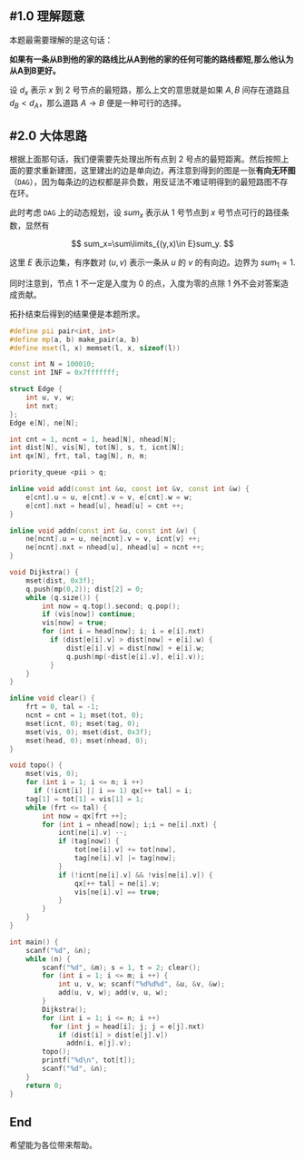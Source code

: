 ## #1.0 理解题意

本题最需要理解的是这句话：

**如果有一条从B到他的家的路线比从A到他的家的任何可能的路线都短,那么他认为从A到B更好。**

设 $d_x$ 表示 $x$ 到 $2$ 号节点的最短路，那么上文的意思就是如果 $A,B$ 间存在道路且 $d_B<d_A$，那么道路 $A\to B$ 便是一种可行的选择。

## #2.0 大体思路

根据上面那句话，我们便需要先处理出所有点到 $2$ 号点的最短距离。然后按照上面的要求重新建图，这里建出的边是单向边，再注意到得到的图是一张**有向无环图**（$\texttt{DAG}$），因为每条边的边权都是非负数，用反证法不难证明得到的最短路图不存在环。

此时考虑 $\texttt{DAG}$ 上的动态规划，设 $sum_x$ 表示从 $1$ 号节点到 $x$ 号节点可行的路径条数，显然有

$$
sum_x=\sum\limits_{(y,x)\in E}sum_y.
$$

这里 $E$ 表示边集，有序数对 $(u,v)$ 表示一条从 $u$ 的 $v$ 的有向边。边界为 $sum_1=1.$

同时注意到，节点 $1$ 不一定是入度为 $0$ 的点，入度为零的点除 $1$ 外不会对答案造成贡献。

拓扑结束后得到的结果便是本题所求。

``` cpp
#define pii pair<int, int>
#define mp(a, b) make_pair(a, b)
#define mset(l, x) memset(l, x, sizeof(l))

const int N = 100010;
const int INF = 0x7fffffff;

struct Edge {
    int u, v, w;
    int nxt;
};
Edge e[N], ne[N];

int cnt = 1, ncnt = 1, head[N], nhead[N];
int dist[N], vis[N], tot[N], s, t, icnt[N];
int qx[N], frt, tal, tag[N], n, m;

priority_queue <pii > q;

inline void add(const int &u, const int &v, const int &w) {
    e[cnt].u = u, e[cnt].v = v, e[cnt].w = w;
    e[cnt].nxt = head[u], head[u] = cnt ++;
}

inline void addn(const int &u, const int &v) {
    ne[ncnt].u = u, ne[ncnt].v = v, icnt[v] ++;
    ne[ncnt].nxt = nhead[u], nhead[u] = ncnt ++;
}

void Dijkstra() {
    mset(dist, 0x3f);
    q.push(mp(0,2)); dist[2] = 0;
    while (q.size()) {
        int now = q.top().second; q.pop();
        if (vis[now]) continue;
        vis[now] = true;
        for (int i = head[now]; i; i = e[i].nxt)
          if (dist[e[i].v] > dist[now] + e[i].w) {
              dist[e[i].v] = dist[now] + e[i].w;
              q.push(mp(-dist[e[i].v], e[i].v));
          }
    }
}

inline void clear() {
    frt = 0, tal = -1; 
    ncnt = cnt = 1; mset(tot, 0);
    mset(icnt, 0); mset(tag, 0);
    mset(vis, 0); mset(dist, 0x3f);
    mset(head, 0); mset(nhead, 0);
}

void topo() {
    mset(vis, 0);
    for (int i = 1; i <= n; i ++) 
      if (!icnt[i] || i == 1) qx[++ tal] = i;
    tag[1] = tot[1] = vis[1] = 1;
    while (frt <= tal) {
        int now = qx[frt ++];
        for (int i = nhead[now]; i;i = ne[i].nxt) {
            icnt[ne[i].v] --;
            if (tag[now]) {
                tot[ne[i].v] += tot[now], 
                tag[ne[i].v] |= tag[now];
            }
            if (!icnt[ne[i].v] && !vis[ne[i].v]) {
                qx[++ tal] = ne[i].v;
                vis[ne[i].v] == true;
            }
        }
    }
}

int main() {
    scanf("%d", &n);
    while (n) {
        scanf("%d", &m); s = 1, t = 2; clear();
        for (int i = 1; i <= m; i ++) {
            int u, v, w; scanf("%d%d%d", &u, &v, &w);
            add(u, v, w); add(v, u, w);
        }
        Dijkstra();
        for (int i = 1; i <= n; i ++)
          for (int j = head[i]; j; j = e[j].nxt)
            if (dist[i] > dist[e[j].v])
              addn(i, e[j].v);
        topo();
        printf("%d\n", tot[t]);
        scanf("%d", &n);
    }
    return 0;
}
```

## End

希望能为各位带来帮助。
